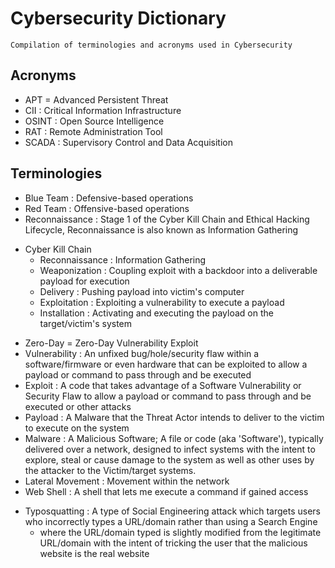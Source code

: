 # Cybersecurity Dictionary

```
Compilation of terminologies and acronyms used in Cybersecurity
```

## Acronyms
+ APT = Advanced Persistent Threat
+ CII : Critical Information Infrastructure
+ OSINT : Open Source Intelligence
+ RAT : Remote Administration Tool
+ SCADA : Supervisory Control and Data Acquisition

## Terminologies
+ Blue Team : Defensive-based operations
+ Red Team : Offensive-based operations
+ Reconnaissance : Stage 1 of the Cyber Kill Chain and Ethical Hacking Lifecycle, Reconnaissance is also known as Information Gathering
- Cyber Kill Chain
    + Reconnaissance : Information Gathering
    + Weaponization : Coupling exploit with a backdoor into a deliverable payload for execution
    + Delivery : Pushing payload into victim's computer
    + Exploitation : Exploiting a vulnerability to execute a payload
    + Installation : Activating and executing the payload on the target/victim's system
+ Zero-Day = Zero-Day Vulnerability Exploit
+ Vulnerability : An unfixed bug/hole/security flaw within a software/firmware or even hardware that can be exploited to allow a payload or command to pass through and be executed
+ Exploit : A code that takes advantage of a Software Vulnerability or Security Flaw to allow a payload or command to pass through and be executed or other attacks
+ Payload : A Malware that the Threat Actor intends to deliver to the victim to execute on the system
+ Malware : A Malicious Software; A file or code (aka 'Software'), typically delivered over a network, designed to infect systems with the intent to explore, steal or cause damage to the system as well as other uses by the attacker to the Victim/target systems.
+ Lateral Movement : Movement within the network
+ Web Shell : A shell that lets me execute a command if gained access
- Typosquatting : A type of Social Engineering attack which targets users who incorrectly types a URL/domain rather than using a Search Engine
    + where the URL/domain typed is slightly modified from the legitimate URL/domain with the intent of tricking the user that the malicious website is the real website

